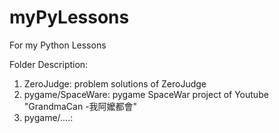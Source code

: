 # myPyLessons
 For my Python Lessons

Folder Description:
1. ZeroJudge: problem solutions of ZeroJudge
2. pygame/SpaceWare: pygame SpaceWar project of Youtube "GrandmaCan -我阿嬤都會"
3. pygame/....: <WIP>
